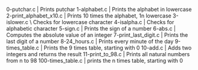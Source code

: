 0-putchar.c | Prints putchar
1-alphabet.c | Prints the alphabet in lowercase
2-print_alphabet_x10.c | Prints 10 times the alphabet, 1n lowercase
3-islower.c \ Checks for lowercase character
4-isalpha.c | Checks for alphabetic character
5-sign.c | Prints the sign of a number
6-abs.c | Computes the absolute value of an integer
7-print_last_digit.c | Prints the last digit of a number
8-24_hours.c | Prints every minute of the day
9-times_table.c | Prints the 9 times table, starting with 0
10-add.c | Adds two integers and returns the result
11-print_to_98.c | Prints all natural numbers from n to 98
100-times_table.c | prints the n times table, starting with 0
